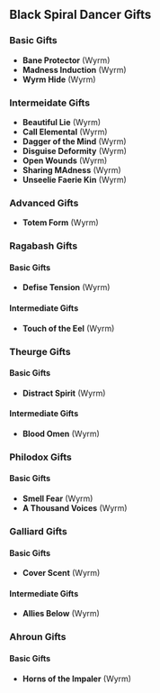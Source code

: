 ## Black Spiral Dancer Gifts

### Basic Gifts
- **Bane Protector** (Wyrm)
- **Madness Induction** (Wyrm)
- **Wyrm Hide** (Wyrm)

### Intermeidate Gifts
- **Beautiful Lie** (Wyrm)
- **Call Elemental** (Wyrm)
- **Dagger of the Mind** (Wyrm)
- **Disguise Deformity** (Wyrm)
- **Open Wounds** (Wyrm)
- **Sharing MAdness** (Wyrm)
- **Unseelie Faerie Kin** (Wyrm)

### Advanced Gifts
- **Totem Form** (Wyrm)

### Ragabash Gifts
#### Basic Gifts
- **Defise Tension** (Wyrm)

#### Intermediate Gifts
- **Touch of the Eel** (Wyrm)

### Theurge Gifts
#### Basic Gifts
- **Distract Spirit** (Wyrm)

#### Intermediate Gifts
- **Blood Omen** (Wyrm)

### Philodox Gifts
#### Basic Gifts
- **Smell Fear** (Wyrm)
- **A Thousand Voices** (Wyrm)

### Galliard Gifts
#### Basic Gifts
- **Cover Scent** (Wyrm)

#### Intermediate Gifts
- **Allies Below** (Wyrm)

### Ahroun Gifts
#### Basic Gifts
- **Horns of the Impaler** (Wyrm)